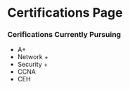 # Certifications Page
### Cerifications Currently Pursuing
- A+
- Network +
- Security +
- CCNA
- CEH
